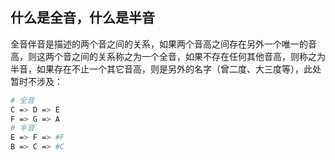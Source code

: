 ## 什么是全音，什么是半音

全音伴音是描述的两个音之间的关系，如果两个音高之间存在另外一个唯一的音高，则这两个音之间的关系称之为一个全音，如果不存在任何其他音高，则称之为半音，如果存在不止一个其它音高，则是另外的名字（曾二度、大三度等），此处暂时不涉及：

```bash
# 全音
C => D => E
F => G => A
# 半音
E => F => #F
B => C => #C
```
